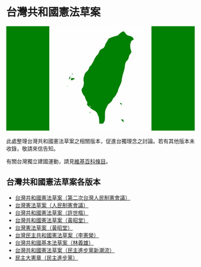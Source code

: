 # 台灣共和國憲法草案

![](taiwan-flag.jpg)

此處整理台灣共和國憲法草案之相關版本，促進台獨理念之討論。若有其他版本未收錄，敬請來信告知。

有關台灣獨立建國運動，請見[維基百科條目](https://zh.wikipedia.org/zh-tw/%E5%8F%B0%E7%81%A3%E7%8D%A8%E7%AB%8B%E9%81%8B%E5%8B%95)。

## 台灣共和國憲法草案各版本

* [台灣共和國憲法草案（第二次台灣人民制憲會議）](台灣共和國憲法草案（第二次台灣人民制憲會議）.md)
* [台灣憲法草案（人民制憲會議）](台灣憲法草案（人民制憲會議）.md)
* [台灣共和國憲法草案（許世楷）](台灣共和國憲法草案（許世楷）.md)
* [台灣共和國憲法草案（黃昭堂）](台灣共和國憲法草案（黃昭堂）.md)
* [台灣憲法草案（黃昭堂）](台灣憲法草案（黃昭堂）.md)
* [台灣民主共和國憲法草案（李憲榮）](台灣民主共和國憲法草案（李憲榮）.md)
* [台灣共和國基本法草案（林義雄）](台灣共和國基本法草案（林義雄）.md)
* [台灣共和國憲法草案（民主進步黨新潮流）](台灣共和國憲法草案（民主進步黨新潮流）.md)
* [民主大憲章（民主進步黨）](民主大憲章（民主進步黨）.md)
